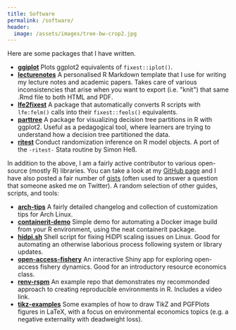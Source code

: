 ```yaml
---
title: Software
permalink: /software/
header:
  image: /assets/images/tree-bw-crop2.jpg
---
```


Here are some packages that I have written.

- [**ggiplot**](https://www.grantmcdermott.com/ggiplot) Plots ggplot2 equivalents of `fixest::iplot()`.
- [**lecturenotes**](https://github.com/grantmcdermott/lecturenotes) A personalised R Markdown template that I use for writing my lecture notes and academic papers. Takes care of various inconsistencies that arise when you want to export (i.e. "knit") that same .Rmd file to both HTML and PDF.
- [**lfe2fixest**](https://www.grantmcdermott.com/lfe2fixest) A package that automatically converts R scripts with `lfe:felm()` calls into their `fixest::feols()` equivalents.
- [**parttree**](https://grantmcdermott.com/parttree) A package for visualizing decision tree partitions in R with ggplot2. Useful as a pedagogical tool, where learners are trying to understand how a decision tree partitioned the data.
- [**ritest**](https://www.grantmcdermott.com/ritest) Conduct randomization inference on R model objects. A port of the `-ritest-` Stata routine by Simon Heß.

In addition to the above, I am a fairly active contributor to various open-source (mostly R) libraries. You can take a look at my [GitHub page](https://github.com/grantmcdermott) and I have also posted a fair number of [gists](https://gist.github.com/grantmcdermott) (often used to answer a question that someone asked me on Twitter). A random selection of other guides, scripts, and tools:

- [**arch-tips**](https://github.com/grantmcdermott/arch-tips) A fairly detailed changelog and collection of customization tips for Arch Linux.
- [**containerit-demo**](https://github.com/grantmcdermott/containerit-demo) Simple demo for automating a Docker image build from your R environment, using the neat containerit package.
- [**hidpi.sh**](https://gist.github.com/grantmcdermott/fa3c90179f7b5613dcf267745bf07081) Shell script for fixing HiDPI scaling issues on Linux. Good for automating an otherwise laborious process following system or library updates.
- [**open-access-fishery**](https://grantmcdermott.shinyapps.io/open-access-fishery/) An interactive Shiny app for exploring open-access fishery dynamics. Good for an introductory resource economics class.
- [**renv-rspm**](https://github.com/grantmcdermott/renv-rspm) An example repo that demonstrates my recommonded approach to creating reproducible environments in R. Includes a video link.
- [**tikz-examples**](https://github.com/grantmcdermott/tikzexamples) Some examples of how to draw TikZ and PGFPlots figures in LaTeX, with a focus on environmental economics topics (e.g. a negative externality with deadweight loss).